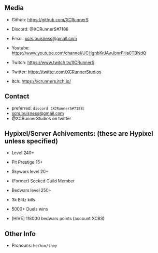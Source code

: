 ## Media

- Github: https://github.com/XCRunnerS

- Discord: @XCRunnerS#7188

- Email: xcrs.buisness@gmail.com

- Youtube: https://www.youtube.com/channel/UCHgnbKrJAwJbnrFHa0TBNdQ

- Twitch: https://www.twitch.tv/XCRunnerS

- Twitter: https://twitter.com/XCRunnerStudios

- Itch: https://xcrunners.itch.io/

## Contact 

- preferred: `discord (XCRunnerS#7188)`
- xcrs.buisness@gmail.com
- @XCRunnerStudios on twitter

## Hypixel/Server Achivements: (these are Hypixel unless specified)

- Level 240+

- Pit Prestige 15+

- Skywars level 20+

- (Former) Socked Guild Member

- Bedwars level 250+

- 3k Blitz kills

- 5000+ Duels wins

- [HIVE] 118000 bedwars points (account XCRS)

## Other Info

- Pronouns: `he/him/they`

<!--
**XCRunnerS/XCRunnerS** is a ✨ _special_ ✨ repository because its `README.md` (this file) appears on your GitHub profile.

Working on: Learing github, Digital Art, Game Development, School

Here are some ideas to get you started:
- 🔭 I’m currently working on ...
- 🌱 I’m currently learning ...
- 👯 I’m looking to collaborate on ...
- 🤔 I’m looking for help with ...
- 💬 Ask me about ...
- 📫 How to reach me: ...
- 😄 Pronouns: ...
- ⚡ Fun fact: ...
-->
